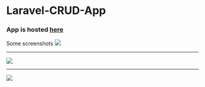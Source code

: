 # Laravel-CRUD-App
### App is hosted <a href="http://glacial-meadow-33414.herokuapp.com/login" target="_blank">here</a>
 
Some screenshots
<img src="https://i.imgur.com/NQar4xP.png" />
<hr />
<img src="https://i.imgur.com/7HWNr9a.png" />
<hr />
<img src="https://i.imgur.com/7gPM6n8.png" />
